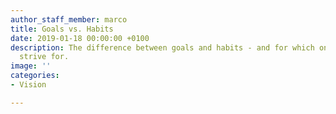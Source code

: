```yaml
---
author_staff_member: marco
title: Goals vs. Habits
date: 2019-01-18 00:00:00 +0100
description: The difference between goals and habits - and for which one you should
  strive for.
image: ''
categories:
- Vision

---
```


